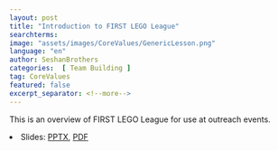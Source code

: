 ```yaml
---
layout: post
title: "Introduction to FIRST LEGO League"
searchterms:
image: "assets/images/CoreValues/GenericLesson.png"
language: "en"
author: SeshanBrothers
categories:  [ Team Building ]
tag: CoreValues
featured: false
excerpt_separator: <!--more-->
---
```

 This is an overview of FIRST LEGO League for use at outreach events.
 <!--more-->

 <li class="ng-binding">Slides:
 <a href="/translations/en-us/CoreValues/AboutFLL.pptx">PPTX</a>,
 <a href="/translations/en-us/CoreValues/AboutFLL.pdf">PDF</a>
 </li>
